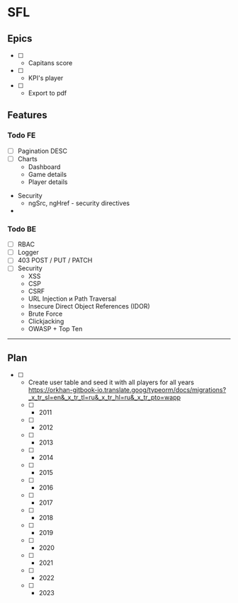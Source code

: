 # SFL

## Epics

- [ ] - Capitans score
- [ ] - KPI's player
- [ ] - Export to pdf

## Features

### Todo FE

- [ ] Pagination DESC
- [ ] Charts
  - Dashboard
  - Game details
  - Player details
- Security
  - ngSrc, ngHref - security directives
-

### Todo BE

- [ ] RBAC
- [ ] Logger
- [ ] 403 POST / PUT / PATCH
- [ ] Security
  - XSS
  - CSP
  - CSRF
  - URL Injection и Path Traversal
  - Insecure Direct Object References (IDOR)
  - Brute Force
  - Clickjacking
  - OWASP + Top Ten

---

## Plan

- [ ] - Create user table and seed it with all players for all years
    https://orkhan-gitbook-io.translate.goog/typeorm/docs/migrations?_x_tr_sl=en&_x_tr_tl=ru&_x_tr_hl=ru&_x_tr_pto=wapp
  - [ ] - 2011
  - [ ] - 2012
  - [ ] - 2013
  - [ ] - 2014
  - [ ] - 2015
  - [ ] - 2016
  - [ ] - 2017
  - [ ] - 2018
  - [ ] - 2019
  - [ ] - 2020
  - [ ] - 2021
  - [ ] - 2022
  - [ ] - 2023
